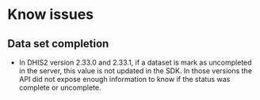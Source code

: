 # Know issues

<!--DHIS2-SECTION-ID:known_issues-->

## Data set completion

- In DHIS2 version 2.33.0 and 2.33.1, if a dataset is mark as uncompleted in the server, this value is not updated in the SDK. In those versions the API did not expose enough information to know if the status was complete or uncomplete.